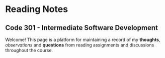 # Reading Notes
## Code 301 - Intermediate Software Development
Welcome! This page is a platform for maintaining a record of my **thoughts**, _observations_ and **questions** from reading assignments and discussions throughout the course. 



